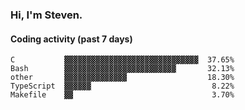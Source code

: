 ### Hi, I'm Steven.

#### Coding activity (past 7 days)
```
C           ▓▓▓▓▓▓▓▓▓▓▓▓▓▓▓▓▓▓▓▓▓▓▓▓▓▓▓▓▓▓  37.65%
Bash        ▓▓▓▓▓▓▓▓▓▓▓▓▓▓▓▓▓▓▓▓▓▓▓▓▓       32.13%
other       ▓▓▓▓▓▓▓▓▓▓▓▓▓▓                  18.30%
TypeScript  ▓▓▓▓▓▓                           8.22%
Makefile    ▓▓                               3.70%
```
